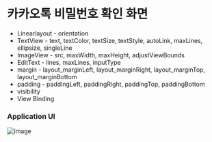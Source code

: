 # 카카오톡 비밀번호 확인 화면

* Linearlayout - orientation
* TextView - text, textColor, textSize, textStyle, autoLink, maxLines, ellipsize, singleLine
* ImageView - src, maxWidth, maxHeight, adjustViewBounds
* EditText - lines, maxLines, inputType
* margin - layout_marginLeft, layout_marginRight, layout_marginTop, layout_marginBottom
* padding - paddingLeft, paddingRight, paddingTop, paddingBottom
* visibility
* View Binding

### Application UI
![image](https://user-images.githubusercontent.com/86085387/147733875-49049654-5c8a-414a-9ed4-8b64d59f1681.png)
